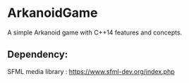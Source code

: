 # ArkanoidGame
A simple Arkanoid game with C++14 features and concepts. 

Dependency:
---------------------------------
SFML media library : https://www.sfml-dev.org/index.php
